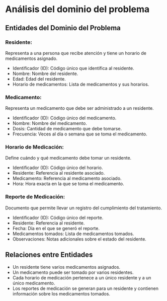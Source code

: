 # Análisis del dominio del problema
## Entidades del Dominio del Problema
### Residente:
Representa a una persona que recibe atención y tiene un horario de medicamentos asignado.
- Identificador (ID): Código único que identifica al residente.
- Nombre: Nombre del residente.
- Edad: Edad del residente.
- Horario de medicamentos: Lista de medicamentos y sus horarios.

### Medicamento:
Representa un medicamento que debe ser administrado a un residente.
- Identificador (ID): Código único del medicamento.
- Nombre: Nombre del medicamento.
- Dosis: Cantidad de medicamento que debe tomarse.
- Frecuencia: Veces al día o semana que se toma el medicamento.

### Horario de Medicación:
Define cuándo y qué medicamento debe tomar un residente.
- Identificador (ID): Código único del horario.
- Residente: Referencia al residente asociado.
- Medicamento: Referencia al medicamento asociado.
- Hora: Hora exacta en la que se toma el medicamento.

### Reporte de Medicación:
Documento que permite llevar un registro del cumplimiento del tratamiento.
- Identificador (ID): Código único del reporte.
- Residente: Referencia al residente.
- Fecha: Día en el que se generó el reporte.
- Medicamentos tomados: Lista de medicamentos tomados.
- Observaciones: Notas adicionales sobre el estado del residente.

## Relaciones entre Entidades
- Un residente tiene varios medicamentos asignados.
- Un medicamento puede ser tomado por varios residentes.
- Cada horario de medicación pertenece a un único residente y a un único medicamento.
- Los reportes de medicación se generan para un residente y contienen información sobre los medicamentos tomados.